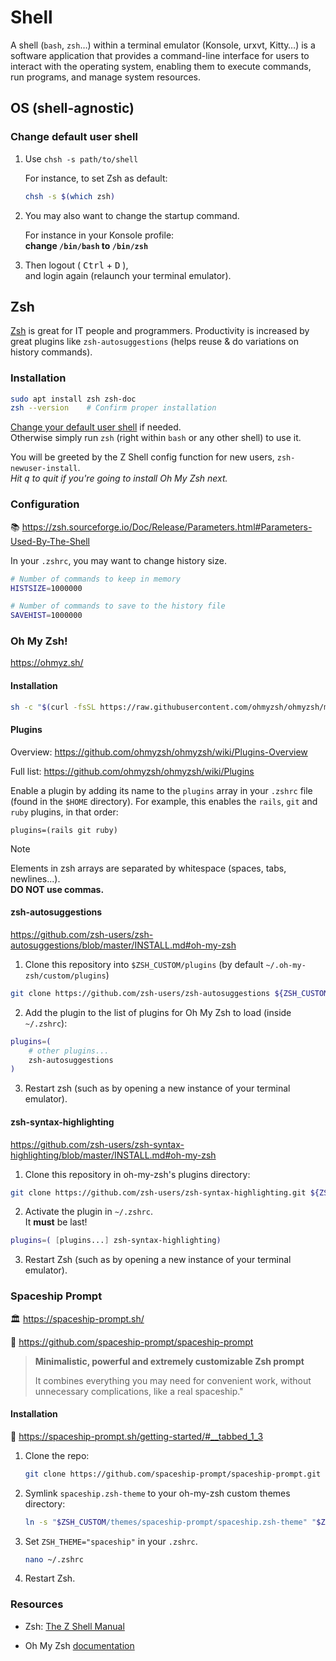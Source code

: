 # Shell

A shell (`bash`, `zsh`…) within a terminal emulator (Konsole, urxvt, Kitty…) is a software application that provides a command-line interface for users to interact with the operating system, enabling them to execute commands, run programs, and manage system resources.










## OS (shell-agnostic)



### Change default user shell

1. Use `chsh -s path/to/shell`

   For instance, to set Zsh as default:

   ```sh
   chsh -s $(which zsh)
   ```

2. You may also want to change the startup command.

   For instance in your Konsole profile:  
**change `/bin/bash` to `/bin/zsh`**

3. Then logout ( <kbd>Ctrl</kbd> + <kbd>D</kbd> ),  
and login again (relaunch your terminal emulator).










## Zsh

[Zsh](https://zsh.sourceforge.io/) is great for IT people and programmers. Productivity is increased by great plugins like `zsh-autosuggestions` (helps reuse & do variations on history commands).

### Installation

```sh
sudo apt install zsh zsh-doc
zsh --version    # Confirm proper installation
```

[Change your default user shell](#change-default-user-shell) if needed.  
Otherwise simply run `zsh` (right within `bash` or any other shell) to use it.

You will be greeted by the Z Shell config function for new users, `zsh-newuser-install`.  
*Hit <kbd>q</kbd> to quit if you're going to install Oh My Zsh next.*


### Configuration

📚 https://zsh.sourceforge.io/Doc/Release/Parameters.html#Parameters-Used-By-The-Shell

In your `.zshrc`, you may want to change history size.

```sh
# Number of commands to keep in memory
HISTSIZE=1000000

# Number of commands to save to the history file    
SAVEHIST=1000000
```

### Oh My Zsh!

https://ohmyz.sh/

#### Installation

```sh
sh -c "$(curl -fsSL https://raw.githubusercontent.com/ohmyzsh/ohmyzsh/master/tools/install.sh)"
```

#### Plugins

Overview: <https://github.com/ohmyzsh/ohmyzsh/wiki/Plugins-Overview>

Full list: <https://github.com/ohmyzsh/ohmyzsh/wiki/Plugins>

Enable a plugin by adding its name to the `plugins` array in your `.zshrc` file (found in the `$HOME` directory). For example, this enables the `rails`, `git` and `ruby` plugins, in that order:

```
plugins=(rails git ruby)
```

> [!NOTE]
> Elements in zsh arrays are separated by whitespace (spaces, tabs, newlines...).  
> **DO NOT use commas.**

#### zsh-autosuggestions

https://github.com/zsh-users/zsh-autosuggestions/blob/master/INSTALL.md#oh-my-zsh

1. Clone this repository into `$ZSH_CUSTOM/plugins` (by default `~/.oh-my-zsh/custom/plugins`)

```sh
git clone https://github.com/zsh-users/zsh-autosuggestions ${ZSH_CUSTOM:-~/.oh-my-zsh/custom}/plugins/zsh-autosuggestions
```

2. Add the plugin to the list of plugins for Oh My Zsh to load (inside `~/.zshrc`):  

```sh
plugins=( 
    # other plugins...
    zsh-autosuggestions
)
```

3. Restart zsh (such as by opening a new instance of your terminal emulator).

#### zsh-syntax-highlighting

https://github.com/zsh-users/zsh-syntax-highlighting/blob/master/INSTALL.md#oh-my-zsh

1. Clone this repository in oh-my-zsh's plugins directory:

```sh
git clone https://github.com/zsh-users/zsh-syntax-highlighting.git ${ZSH_CUSTOM:-~/.oh-my-zsh/custom}/plugins/zsh-syntax-highlighting
```

2. Activate the plugin in `~/.zshrc`.  
It **must** be last!

```sh
plugins=( [plugins...] zsh-syntax-highlighting)
```

3. Restart Zsh (such as by opening a new instance of your terminal emulator).

### Spaceship Prompt

🏛️ https://spaceship-prompt.sh/

🧬 https://github.com/spaceship-prompt/spaceship-prompt

> **Minimalistic, powerful and extremely customizable Zsh prompt**  
>
> It combines everything you may need for convenient work, without unnecessary complications, like a real spaceship."



#### Installation

🔗 https://spaceship-prompt.sh/getting-started/#__tabbed_1_3

1. Clone the repo:

   ```sh
   git clone https://github.com/spaceship-prompt/spaceship-prompt.git "$ZSH_CUSTOM/themes/spaceship-prompt" --depth=1
   ```

2. Symlink `spaceship.zsh-theme` to your oh-my-zsh custom themes directory:

   ```sh
   ln -s "$ZSH_CUSTOM/themes/spaceship-prompt/spaceship.zsh-theme" "$ZSH_CUSTOM/themes/spaceship.zsh-theme"
   ```

3. Set `ZSH_THEME="spaceship"` in your `.zshrc`.

   ```sh
   nano ~/.zshrc
   ```

4. Restart Zsh.





### Resources

- Zsh: [The Z Shell Manual](https://zsh.sourceforge.io/Doc/Release/index.html)

- Oh My Zsh [documentation](https://github.com/ohmyzsh/ohmyzsh/wiki)
